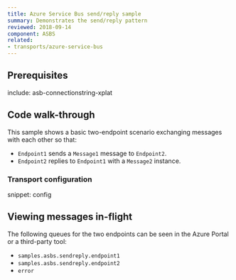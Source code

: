 ```yaml
---
title: Azure Service Bus send/reply sample
summary: Demonstrates the send/reply pattern
reviewed: 2018-09-14
component: ASBS
related:
- transports/azure-service-bus
---
```



## Prerequisites

include: asb-connectionstring-xplat


## Code walk-through

This sample shows a basic two-endpoint scenario exchanging messages with each other so that:

 * `Endpoint1` sends a `Message1` message to `Endpoint2`.
 * `Endpoint2` replies to `Endpoint1` with a `Message2` instance.


### Transport configuration

snippet: config


## Viewing messages in-flight

The following queues for the two endpoints can be seen in the Azure Portal or a third-party tool:

 * `samples.asbs.sendreply.endpoint1`
 * `samples.asbs.sendreply.endpoint2`
 * `error`
